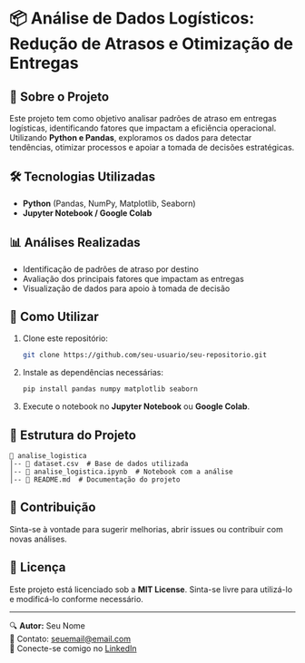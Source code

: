 # 📦 Análise de Dados Logísticos: Redução de Atrasos e Otimização de Entregas

## 📌 Sobre o Projeto
Este projeto tem como objetivo analisar padrões de atraso em entregas logísticas, identificando fatores que impactam a eficiência operacional. Utilizando **Python e Pandas**, exploramos os dados para detectar tendências, otimizar processos e apoiar a tomada de decisões estratégicas.

## 🛠 Tecnologias Utilizadas
- **Python** (Pandas, NumPy, Matplotlib, Seaborn)
- **Jupyter Notebook / Google Colab**

## 📊 Análises Realizadas
- Identificação de padrões de atraso por destino
- Avaliação dos principais fatores que impactam as entregas
- Visualização de dados para apoio à tomada de decisão

## 🚀 Como Utilizar
1. Clone este repositório:
   ```bash
   git clone https://github.com/seu-usuario/seu-repositorio.git
   ```
2. Instale as dependências necessárias:
   ```bash
   pip install pandas numpy matplotlib seaborn
   ```
3. Execute o notebook no **Jupyter Notebook** ou **Google Colab**.

## 📂 Estrutura do Projeto
```
📁 analise_logistica
│-- 📄 dataset.csv  # Base de dados utilizada
│-- 📄 analise_logistica.ipynb  # Notebook com a análise
│-- 📄 README.md  # Documentação do projeto
```

## 📌 Contribuição
Sinta-se à vontade para sugerir melhorias, abrir issues ou contribuir com novas análises.

## 📜 Licença
Este projeto está licenciado sob a **MIT License**. Sinta-se livre para utilizá-lo e modificá-lo conforme necessário.

---
🔍 **Autor:** Seu Nome  
📧 Contato: seuemail@email.com  
📌 Conecte-se comigo no [LinkedIn](https://www.linkedin.com/in/seu-perfil/)
